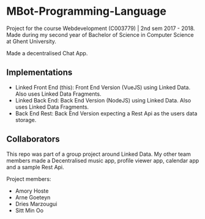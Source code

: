 # MBot-Programming-Language
Project for the course Webdevelopment (C003779) | 2nd sem 2017 - 2018. Made during my second year of Bachelor of Science in Computer Science at Ghent University.

Made a decentralised Chat App.

## Implementations
- Linked Front End (this): Front End Version (VueJS) using Linked Data. Also uses Linked Data Fragments.
- Linked Back End: Back End Version (NodeJS) using Linked Data. Also uses Linked Data Fragments.
- Back End Rest: Back End Version expecting a Rest Api as the users data storage.

## Collaborators
This repo was part of a group project around Linked Data. My other team members made a Decentralised music app, profile viewer app, calendar app and a sample Rest Api.

Project members:
- Amory Hoste
- Arne Goeteyn
- Dries Marzougui
- Sitt Min Oo
